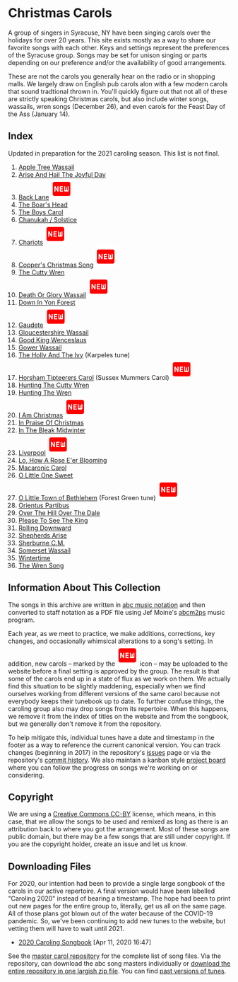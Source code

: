 # Christmas Carols

A group of singers in Syracuse, NY have been singing carols over the holidays for over 20 years. This site exists mostly as a way to share our favorite songs with each other. Keys and settings represent the preferences of the Syracuse group. Songs may be set for unison singing or parts depending on our preference and/or the availability of good arrangements. 

These are not the carols you generally hear on the radio or in shopping malls. We largely draw on English pub carols alon with a few modern carols that sound tradtional thrown in. You'll quickly figure out that not all of these are strictly speaking Christmas carols, but also include winter songs, wassails, wren songs (December 26), and even carols for the Feast Day of the Ass (January 14). 

## Index

Updated in preparation for the 2021 caroling season. This list is not final.

1. [Apple Tree Wassail](pdf/apple-tree-wassail.pdf)
1. [Arise And Hail The Joyful Day](pdf/arise-hail-joyful-day.pdf)
1. [Back Lane](pdf/back-lane.pdf) <img src="img/new.svg" alt="New">
1. [The Boar's Head](pdf/boars-head.pdf)
1. [The Boys Carol](pdf/boys-carol.pdf)
1. [Chanukah / Solstice](pdf/chanukah-solstice.pdf)
1. [Chariots](pdf/chariots__harmony.pdf) <img src="img/new.svg" alt="New">
1. [Copper's Christmas Song](pdf/coppers-christmas-song__harmony.pdf) <img src="img/new.svg" alt="New">
1. [The Cutty Wren](pdf/cutty-wren.pdf)
1. [Death Or Glory Wassail](pdf/death-or-glory-wassail.pdf) <img src="img/new.svg" alt="New">
1. [Down In Yon Forest](pdf/down-in-yon-forest.pdf)
1. [Gaudete](pdf/gaudete.pdf) <img src="img/new.svg" alt="New">
1. [Gloucestershire Wassail](pdf/gloucestershire-wassail.pdf)
1. [Good King Wenceslaus](pdf/good-king-wenceslaus.pdf)
1. [Gower Wassail](pdf/gower-wassail.pdf)
1. [The Holly And The Ivy](pdf/holly-and-ivy-karpeles.pdf) (Karpeles tune)
1. [Horsham Tipteerers Carol](pdf/horsham-tipteerers-carol.pdf) (Sussex Mummers Carol) <img src="img/new.svg" alt="New">
1. [Hunting The Cutty Wren](pdf/hunting-the-cutty-wren.pdf)
1. [Hunting The Wren](pdf/hunting-the-wren.pdf)
1. [I Am Christmas](pdf/i-am-christmas__harmony.pdf) <img src="img/new.svg" alt="New">
1. [In Praise Of Christmas](pdf/in-praise-of-christmas.pdf)
1. [In The Bleak Midwinter](pdf/in-the-bleak-midwinter.pdf)
1. [Liverpool](pdf/liverpool.pdf) <img src="img/new.svg" alt="New">
1. [Lo, How A Rose E'er Blooming](pdf/lo-how-a-rose.pdf)
1. [Macaronic Carol](pdf/macaronic-carol.pdf)
1. [O Little One Sweet](pdf/o-little-one-sweet.pdf)
1. [O Little Town of Bethlehem](pdf/o-little-town-of-bethlehem.pdf) (Forest Green tune) <img src="img/new.svg" alt="New">
1. [Orientus Partibus](pdf/orientus-partibus.pdf)
1. [Over The Hill Over The Dale](pdf/over-the-hill-over-the-dale.pdf)
1. [Please To See The King](pdf/please-to-see-the-king.pdf)
1. [Rolling Downward](pdf/rolling-downward.pdf)
1. [Shepherds Arise](pdf/shepherds-arise.pdf)
1. [Sherburne C.M.](pdf/sherburne.pdf)
1. [Somerset Wassail](pdf/somerset-wassail.pdf)
1. [Wintertime](pdf/wintertime.pdf)
1. [The Wren Song](pdf/wren-song.pdf)

## Information About This Collection

The songs in this archive are written in [abc music notation](http://abcnotation.com/) and then converted to staff notation as a PDF file using Jef Moine's [abcm2ps](https://formulae.brew.sh/formula/abcm2ps) music program. 

Each year, as we meet to practice, we make additions, corrections, key changes, and occasionally whimsical alterations to a song's setting. In addition, new carols &ndash; marked by the <img src="img/new.svg" alt="New"> icon &ndash; may be uploaded to the website before a final setting is approved by the group. The result is that some of the carols end up in a state of flux as we work on them. We actually find this situation to be slightly maddening, especially when we find ourselves working from different versions of the same carol because not everybody keeps their tunebook up to date. To further confuse things, the caroling group also may drop songs from its repertoire. When this happens, we remove it from the index of titles on the website and from the songbook, but we generally don't remove it from the repository.

To help mitigate this, individual tunes have a date and timestamp in the footer as a way to reference the current canonical version. You can track changes (beginning in 2017) in the repository's [issues](https://github.com/syracuse-singers/xmas/issues) page or via the repository's [commit history](https://github.com/syracuse-singers/xmas/commits/master). We also maintain a kanban style [project board](https://github.com/syracuse-singers/xmas/projects/1) where you can follow the progress on songs we're working on or considering.

## Copyright

We are using a [Creative Commons CC-BY](https://creativecommons.org/licenses/by/2.0/) license, which means, in this case, that we allow the songs to be used and remixed as long as there is an attribution back to where you got the arrangement. Most of these songs are public domain, but there may be a few songs that are still under copyright. If you are the copyright holder, create an issue and let us know.

## Downloading Files

For 2020, our intention had been to provide a single large songbook of the carols in our active repertoire. A final version would have been labelled "Caroling 2020" instead of bearing a timestamp. The hope had been to print out new pages for the entire group to, literally, get us all on the same page. All of those plans got blown out of the water because of the COVID-19 pandemic. So, we've been continuing to add new tunes to the website, but vetting them will have to wait until 2021.

- [2020 Caroling Songbook](tunebooks/xmas-2020.pdf) [Apr 11, 2020 16:47]

See the [master carol repository](https://github.com/syracuse-singers/xmas) for the complete list of song files. Via the repository, can download the abc song masters individually or [download the entire repository in one largish zip file](https://github.com/syracuse-singers/xmas/archive/master.zip). You can find [past versions of tunes](https://github.com/syracuse-singers/xmas/releases).

